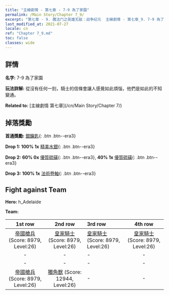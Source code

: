 ```yaml
---
title: "主線劇情 - 第七章 - 7-9 為了家園"
permalink: /Main Story/Chapter 7_9/
excerpt: "第七章 - 9. 魔法门之英雄无敌：战争纪元  主線劇情 - 第七章_9. 7-9 為了家園"
last_modified_at: 2021-07-27
locale: cn
ref: "Chapter 7_9.md"
toc: false
classes: wide
---
```


## 詳情

 **名字:** 7-9 為了家園

 **玩法詳解:** 從沒有任何一刻，騎士的信條會讓人感覺如此煩惱，他們是如此的不知變通。

 **Related to:** [主線劇情 第七章](/cn/Main Story/Chapter 7/)

## 掉落獎勵

 **首通獎勵:** [銀鑰匙](/cn/Items/con_693/){: .btn .btn--era3}

 **Drop 1:** **100% 1x** [精美水銀](/cn/Items/mat_21/){: .btn .btn--era3}

 **Drop 2:** **60% 0x** [優質硫磺](/cn/Items/mat_15/){: .btn .btn--era3}, **40% 1x** [優質硫磺](/cn/Items/mat_15/){: .btn .btn--era3}

 **Drop 3:** **100% 1x** [法術卷軸](/cn/Items/con_694/){: .btn .btn--era3}


## Fight against Team
 **Hero:** h_Adelaide

 **Team:**


  | 1st row | 2nd row | 3rd row | 4th row |
  |:----:|:----:|:----|:----:|
  | [帝國槍兵](/cn/units/Pikeman/) (Score: 8979, Level:26)  | [皇家騎士](/cn/units/Cavalier/) (Score: 8979, Level:26)  | [皇家騎士](/cn/units/Cavalier/) (Score: 8979, Level:26)  | [皇家騎士](/cn/units/Cavalier/) (Score: 8979, Level:26)  |
  | - | - | - | - |
  | - | - | - | - |
  | [帝國槍兵](/cn/units/Pikeman/) (Score: 8979, Level:26)  | [獨角獸](/cn/units/Unicorn/) (Score: 12944, Level:26)  | - | - |


